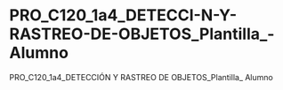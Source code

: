 # PRO_C120_1a4_DETECCI-N-Y-RASTREO-DE-OBJETOS_Plantilla_-Alumno
PRO_C120_1a4_DETECCIÓN Y RASTREO DE OBJETOS_Plantilla_ Alumno
